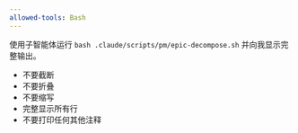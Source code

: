 ```yaml
---
allowed-tools: Bash
---
```


使用子智能体运行 `bash .claude/scripts/pm/epic-decompose.sh` 并向我显示完整输出。

- 不要截断
- 不要折叠
- 不要缩写
- 完整显示所有行
- 不要打印任何其他注释
